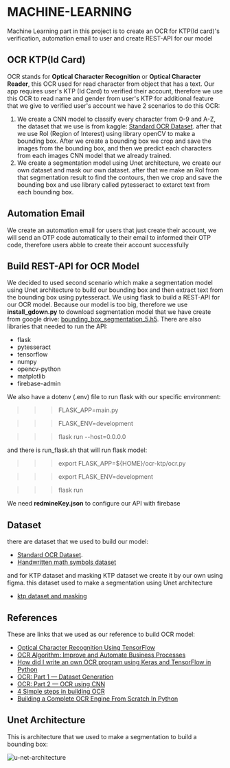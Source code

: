 # MACHINE-LEARNING

Machine Learning part in this project is to create an OCR for KTP(Id card)'s verification, automation email to user and create REST-API for our model

## OCR KTP(Id Card)

OCR stands for **Optical Character Recognition** or **Optical Character Reader**, this OCR used for read character from object that has a text. Our app requires user's KTP (Id Card) to verified their account, therefore we use this OCR to read name and gender from user's KTP for additional feature that we give to verified user's account we have 2 scenarios to do this OCR:
1. We create a CNN model to classify every character from 0-9 and A-Z, the dataset that we use is from kaggle: [Standard OCR Dataset](https://www.kaggle.com/datasets/preatcher/standard-ocr-dataset). after that we use RoI (Region of Interest) using library openCV to make a bounding box. After we create a bounding box we crop and save the images from the bounding box, and then  we predict each characters from each images CNN model that we already trained.
2. We create a segmentation model using Unet architecture, we create our own dataset and mask our own dataset. after that we make an RoI from that segmentation result to find the contours, then we crop and save the bounding box and use library called pytesseract to extarct text from each bounding box.

## Automation Email

We create an automation email for users that just create their account, we will send an OTP code automatically to their email to informed their OTP code, therefore users abble to create their account successfully

## Build REST-API for OCR Model
We decided to used second scenario which make a segmentation model using Unet architecture to build our bounding box and then extract text from the bounding box using pytesseract. We using flask to build a REST-API for our OCR model. Because our model is too big, therefore we use **install_gdown.py** to download segmentation model that we have create from google drive: [bounding_box_segmentation_5.h5](https://drive.google.com/file/d/1wLaE2mVfVsoM5ym9iRCU4VAfuYrKVBlq/view?usp=sharing). There are also libraries that needed to run the API:

* flask
* pytesseract
* tensorflow
* numpy
* opencv-python
* matplotlib
* firebase-admin

We also have a dotenv (.env) file to run flask with our specific environment:

>>>FLASK_APP=main.py

>>>FLASK_ENV=development

>>>flask run --host=0.0.0.0

and there is run_flask.sh that will run flask model:

>>>export FLASK_APP=${HOME}/ocr-ktp/ocr.py 
  
>>>export FLASK_ENV=development
  
>>>flask run


We need **redmineKey.json** to configure our API with firebase

## Dataset

there are dataset that we used to build our model:

* [Standard OCR Dataset](https://www.kaggle.com/datasets/preatcher/standard-ocr-dataset).
* [Handwritten math symbols dataset](https://www.kaggle.com/datasets/xainano/handwrittenmathsymbols?resource=download)

and for KTP dataset and masking KTP dataset we create it by our own using figma. this dataset used to make a segmentation using Unet architecture

* [ktp dataset and masking](https://www.figma.com/file/JtDQm0pyFqNAvEQ471QRsE/OCR-KTP?node-id=51%3A572)

## References 

These are links that we used as our reference to build OCR model:

* [Optical Character Recognition Using TensorFlow](https://medium.com/analytics-vidhya/optical-character-recognition-using-tensorflow-533061285dd3)
* [OCR Algorithm: Improve and Automate Business Processes](https://indatalabs.com/blog/ocr-automate-business-processes)
* [How did I write an own OCR program using Keras and TensorFlow in Python](https://towardsdatascience.com/how-did-i-train-an-ocr-model-using-keras-and-tensorflow-7e10b241c22b)
* [OCR: Part 1 — Dataset Generation](https://medium.com/@vijendra1125/ocr-part-1-generate-dataset-69509fbce9c1)
* [OCR: Part 2 — OCR using CNN](https://medium.com/@vijendra1125/ocr-part-2-ocr-using-cnn-f43f0cee8016)
* [4 Simple steps in building OCR](https://medium.datadriveninvestor.com/4-simple-steps-in-building-ocr-1f41c66099c1)
* [Building a Complete OCR Engine From Scratch In Python](https://medium.com/geekculture/building-a-complete-ocr-engine-from-scratch-in-python-be1fd184753b)

## Unet Architecture

This is architecture that we used to make a segmentation to build a bounding box:

![u-net-architecture](https://user-images.githubusercontent.com/91602612/171320831-54ae7a9f-6e49-4073-916b-93157cf893d9.png)
